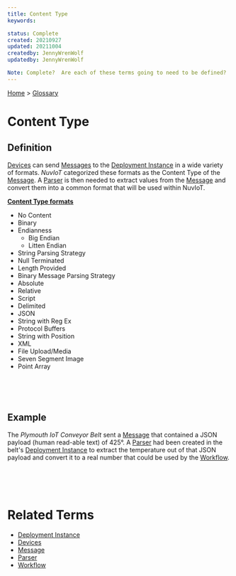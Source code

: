 ```yaml
---
title: Content Type
keywords: 

status: Complete
created: 20210927
updated: 20211004
createdby: JennyWrenWolf
updatedby: JennyWrenWolf

Note: Complete?  Are each of these terms going to need to be defined?  what is it converted to in example?
---
```

[Home](../Index.md) > [Glossary](./Index.md)

# Content Type
## Definition
[Devices](./Device.md) can send [Messages](./Message.md) to the [Deployment Instance](./DeploymentInstance.md) in a wide variety of formats. *NuvIoT* categorized these formats as the Content Type of the [Message](./Message.md).  A [Parser](./Parser.md) is then needed to extract values from the [Message](./Message.md) and convert them into a common format that will be used within NuvIoT.

**<u>Content Type formats</u>**
- No Content
- Binary
- Endianness
    - Big Endian
    - Litten Endian
- String Parsing Strategy
- Null Terminated
- Length Provided
- Binary Message Parsing Strategy
- Absolute
- Relative
- Script
- Delimited	
- JSON
- String with Reg Ex
- Protocol Buffers
- String with Position
- XML
- File Upload/Media
- Seven Segment Image
- Point Array

<br>
<br>
<br>

## Example
The *Plymouth IoT Conveyor Belt* sent a [Message](./Message.md) that contained a JSON payload (human read-able text) of 425°. A [Parser](./Parser.md) had been created in the belt's [Deployment Instance](./DeploymentInstance.md) to extract the temperature out of that JSON payload and convert it to a real number that could be used by the [Workflow](./workflow.md).

<br>
<br>
<br>

# Related Terms
- [Deployment Instance](./DeploymentInstance.md)
- [Devices](./Device.md)
- [Message](./Message.md)
- [Parser](./Parser.md)
- [Workflow](./workflow.md)